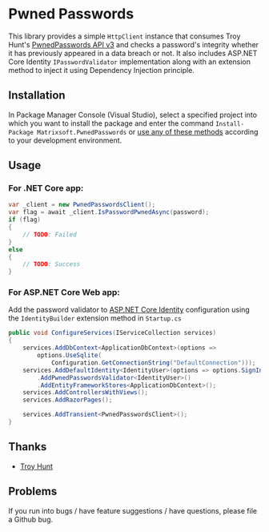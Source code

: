 # Pwned Passwords
This library provides a simple `HttpClient` instance that consumes Troy Hunt's [PwnedPasswords API v3](https://haveibeenpwned.com/API/v3#SearchingPwnedPasswordsByRange) and checks a password's integrity whether it has previously appeared in a data breach or not. It also includes ASP.NET Core Identity `IPasswordValidator` implementation along with an extension method to inject it  using Dependency Injection principle.
## Installation
In Package Manager Console (Visual Studio), select a specified project into which you want to install the package and enter the command `Install-Package Matrixsoft.PwnedPasswords` or [use any of these methods](https://docs.microsoft.com/en-us/nuget/consume-packages/overview-and-workflow#ways-to-install-a-nuget-package) according to your development environment. 
## Usage
### For .NET Core app:
```csharp
var _client = new PwnedPasswordsClient();
var flag = await _client.IsPasswordPwnedAsync(password);
if (flag)
{
    // TODO: Failed
}
else
{
    // TODO: Success
}
```
### For ASP.NET Core Web app:
Add the password validator to [ASP.NET Core Identity](https://docs.microsoft.com/en-us/aspnet/core/security/authentication/identity) configuration using the `IdentityBuilder` extension method in `Startup.cs`
```csharp
public void ConfigureServices(IServiceCollection services)
{
    services.AddDbContext<ApplicationDbContext>(options =>
        options.UseSqlite(
            Configuration.GetConnectionString("DefaultConnection")));
    services.AddDefaultIdentity<IdentityUser>(options => options.SignIn.RequireConfirmedAccount = true)
        .AddPwnedPasswordsValidator<IdentityUser>()
        .AddEntityFrameworkStores<ApplicationDbContext>();
    services.AddControllersWithViews();
    services.AddRazorPages();

    services.AddTransient<PwnedPasswordsClient>();
}
```
## Thanks
- [Troy Hunt](https://www.troyhunt.com/)
## Problems
If you run into bugs / have feature suggestions / have questions, please file a Github bug.
